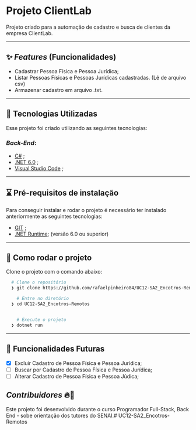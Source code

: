 # **Projeto ClientLab**

Projeto criado para a automação de cadastro e busca de clientes da empresa ClientLab.

---

## ✨ _Features_ (Funcionalidades)

- Cadastrar Pessoa Física e Pessoa Jurídica;
- Listar Pessoas Físicas e Pessoas Jurídicas cadastradas. (Lê de arquivo csv)
- Armazenar cadastro em arquivo .txt.

---

## 🔧 Tecnologias Utilizadas

Esse projeto foi criado utilizando as seguintes tecnologias:

### _Back-End_:

- [C#](https://docs.microsoft.com/pt-br/dotnet/csharp/) ;
- [.NET 6.0](https://dotnet.microsoft.com/download) ;
- [Visual Studio Code](https://code.visualstudio.com/) ;

---

## ⌛ Pré-requisitos de instalação

Para conseguir instalar e rodar o projeto é necessário ter instalado anteriormente as seguintes tecnologias:

- [GIT](https://git-scm.com/downloads) ;
- [.NET Runtime](https://dotnet.microsoft.com/en-us/download); (versão 6.0 ou superior)

---

## 🚀 Como rodar o projeto

Clone o projeto com o comando abaixo:

```bash
  # Clone o repositório
  ❯ git clone https://github.com/rafaelpinheiro84/UC12-SA2_Encotros-Remotos

	# Entre no diretório
  ❯ cd UC12-SA2_Encotros-Remotos


	# Execute o projeto
  ❯ dotnet run
```

---

## 🎁 Funcionalidades Futuras

- [x] Excluir Cadastro de Pessoa Física e Pessoa Jurídica;
- [ ] Buscar por Cadastro de Pessoa Física e Pessoa Jurídica;
- [ ] Alterar Cadastro de Pessoa Física e Pessoa Júdica;

## *Contribuidores* 🔥👊
Este projeto foi desenvolvido durante o curso Programador Full-Stack, Back End - sobe orientação dos tutores do SENAI.# UC12-SA2_Encotros-Remotos
